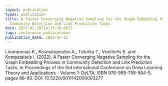 ```yaml
---
layout: publication
types: publication
title: A Faster Converging Negative Sampling for the Graph Embedding Process in
  Community Detection and Link Prediction Tasks
date: 2023-02-20T14:13:39.601Z
tags: conference_publications
publication_date: 2022-07-12
---
```

Loumponias K., Kosmatopoulos A., Tsikrika T., Vrochidis S. and Kompatsiaris I. (2022). A Faster Converging Negative Sampling for the Graph Embedding Process in Community Detection and Link Prediction Tasks. In Proceedings of the 3rd International Conference on Deep Learning Theory and Applications - Volume 1: DeLTA, ISBN 978-989-758-584-5, pages 86-93. DOI: 10.5220/0011142000003277